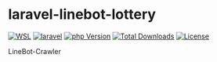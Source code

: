 # laravel-linebot-lottery
[![WSL](https://img.shields.io/badge/platform-windows%20%7C%20linux-blue)](https://packagist.org/packages/jose13/larave-linebot-lottery)
[![laravel](https://img.shields.io/badge/laravel-%5E8.0-green)](https://packagist.org/packages/jose13/larave-linebot-lottery)
[![php Version](https://img.shields.io/packagist/php-v/jose13/larave-linebot-lottery)](https://packagist.org/packages/jose13/larave-linebot-lottery)
[![Total Downloads](http://poser.pugx.org/jose13/larave-linebot-lottery/downloads)](https://packagist.org/packages/jose13/larave-linebot-lottery)
[![License](http://poser.pugx.org/jose13/larave-linebot-lottery/license)](https://packagist.org/packages/jose13/larave-linebot-lottery)

LineBot-Crawler
